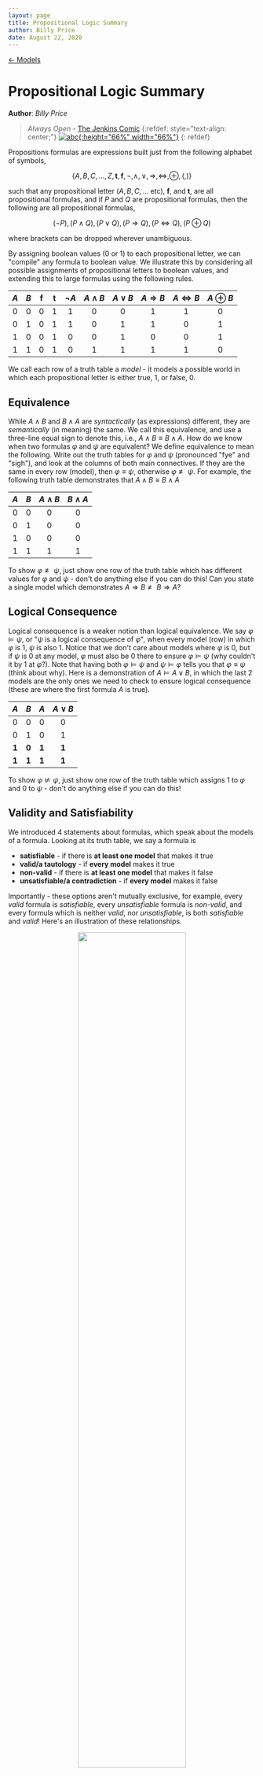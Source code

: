 ```yaml
---
layout: page
title: Propositional Logic Summary
author: Billy Price
date: August 22, 2020
---
```

[← Models](/models)

# Propositional Logic Summary
**Author**: *Billy Price*

> *Always Open* - [The Jenkins Comic](https://thejenkinscomic.wordpress.com/2020/08/22/always-open/)
>{:refdef: style="text-align: center;"}
>[![abc](https://thejenkinscomic.files.wordpress.com/2020/08/screenshot-1377.png?w=1024){:height="66%" width="66%"}](https://thejenkinscomic.wordpress.com/2020/08/22/always-open/)
>{: refdef}

Propositions formulas are expressions built just from the following alphabet of symbols,

$$\{A,B,C,...,Z, \textbf{t},\textbf{f}, \neg, \wedge, \vee, \Rightarrow, \Leftrightarrow, \oplus, (, )\}$$

such that any propositional letter ($A,B,C,\dots$ etc), $\textbf{f}$, and $\textbf{t}$, are all propositional formulas, and if $P$ and $Q$ are propositional formulas, then the following are all propositional formulas,

$$ (\neg P), (P \wedge Q), (P \vee Q), (P \Rightarrow Q), (P \Leftrightarrow Q), (P \oplus Q) $$

where brackets can be dropped wherever unambiguous.

By assigning boolean values ($0$ or $1$) to each propositional letter, we can "compile" any formula to boolean value. We illustrate this by considering all possible assignments of propositional letters to boolean values, and extending this to large formulas using the following rules.

| $A$ | $B$ | $\mathbf{f}$ | $\mathbf{t}$ | $\neg A$ | $A \wedge B$  | $A \vee B$ | $A \Rightarrow B$ | $A \Leftrightarrow B$ | $A \oplus B$ |
|:-:|:-:|:-:|:-:|:-:|:-:|:-:|:-:|:-:|:-:|
| 0 | 0 | 0 | 1 | 1 | 0 | 0 | 1 | 1 | 0 |
| 0 | 1 | 0 | 1 | 1 | 0 | 1 | 1 | 0 | 1 |
| 1 | 0 | 0 | 1 | 0 | 0 | 1 | 0 | 0 | 1 |
| 1 | 1 | 0 | 1 | 0 | 1 | 1 | 1 | 1 | 0 |

We call each row of a truth table a *model* - it models a possible world in which each propositional letter is either true, $1$, or false, $0$.

## Equivalence
While $A \wedge B$ and $B \wedge A$ are *syntactically* (as expressions) different, they are *semantically* (in meaning) the same. We call this equivalence, and use a three-line equal sign to denote this, i.e., $A \wedge B \equiv B \wedge A$. How do we know when two formulas $\varphi$ and $\psi$ are equivalent? We define equivalence to mean the following.
Write out the truth tables for $\varphi$ and $\psi$ (pronounced "fye" and "sigh"), and look at the columns of both main connectives. If they are the same in every row (model), then $\varphi \equiv \psi$, otherwise $\varphi \not\equiv \psi$. For example, the following truth table demonstrates that $A \wedge B \equiv B \wedge A$

| $A$ | $B$ | $A \wedge B$  | $B \wedge A$ |
|:-:|:-:|:-:|:-:|
| 0 | 0 | 0 | 0 |
| 0 | 1 | 0 | 0 |
| 1 | 0 | 0 | 0 |
| 1 | 1 | 1 | 1 |

To show $\varphi \not\equiv \psi$, just show one row of the truth table which has different values for $\varphi$ and $\psi$ - don't do anything else if you can do this! Can you state a single model which demonstrates $A \Rightarrow B \not\equiv B \Rightarrow A$?

## Logical Consequence
Logical consequence is a weaker notion than logical equivalence. We say $\varphi \vDash \psi$, or "$\psi$ is a logical consequence of $\varphi$", when every model (row) in which $\varphi$ is $1$, $\psi$ is also $1$. Notice that we don't care about models where $\varphi$ is $0$, but if $\psi$ is $0$ at any model, $\varphi$ must also be $0$ there to ensure $\varphi \vDash \psi$ (why couldn't it by $1$ at $\varphi$?). Note that having both $\varphi \vDash \psi$ and $\psi \vDash \varphi$ tells you that $\varphi \equiv \psi$ (think about why). Here is a demonstration of $A \vDash A \vee B$, in which the last 2 models are the only ones we need to check to ensure logical consequence (these are where the first formula $A$ is true).

| $A$ | $B$ | $A$  | $A \vee B$ |
|:-:|:-:|:-:|:-:|
| 0 | 0 | 0 | 0 |
| 0 | 1 | 0 | 1 |
| **1** | **0** | **1** | **1** |
| **1** | **1** | **1** | **1** |

To show $\varphi \nvDash \psi$, just show one row of the truth table which assigns $1$ to $\varphi$ and $0$ to $\psi$ - don't do anything else if you can do this!

## Validity and Satisfiability
We introduced 4 statements about formulas, which speak about the models of a formula. Looking at its truth table, we say a formula is
* **satisfiable** - if there is **at least one model** that makes it true
* **valid/a tautology** - if **every model** makes it true
* **non-valid** - if there is **at least one model** that makes it false
* **unsatisfiable/a contradiction** - if **every model** makes it false

Importantly - these options aren't mutually exclusive, for example, every *valid* formula is *satisfiable*, every *unsatisfiable* formula is *non-valid*, and every formula which is neither *valid*, nor *unsatisfiable*, is both *satisfiable* and *valid*! Here's an illustration of these relationships.

<center>
<img src="model-venn-diagram.jpeg" width="66%"/>
</center>

Despite the region sizes, the vast majority of formulas are in the purple section - both *satisfiable* and *non-valid*.

## Negated claims

Observe the way these claims change when we assert they are *not* true about a formula

| $\varphi$ is not *satisfiable* | ...means the thing same as... | $\varphi$ is *unsatisfiable* |
| $\varphi$ is not *valid* | ...means the thing same as... | $\varphi$ is *non-valid* |
| $\varphi$ is not *non-valid* | ...means the thing same as... | $\varphi$ is *valid* |
| $\varphi$ is not *unsatisfiable* | ...means the thing same as... | $\varphi$ is *satisfiable* |

In contrast, a common mistake is to confuse the statement "$\neg \varphi$ is \_\_\_\_" with "$\varphi$ is not \_\_\_\_", where the blanks are replaced with one of the 4 claims about formulas. Without knowing the formula $\varphi$, these statements are not the same. For example $\neg \varphi$ is *satisfiable* does **not** tell you $\varphi$ is *unsatisfiable* (although it is true if $\varphi$ is also *valid* - not just *satisfiable*). It just tells you $\varphi$ is non-valid, since all we know is there is one model making $\neg \varphi$ true. Try to fill out the rest of this table, specifically picturing the truth tables involved, and exactly what evidence each claim gives you (it will look different to the first table).

| $\neg \varphi$ is *satisfiable* | ...means the thing same as... | $\varphi$ is *non-valid* |
| $\neg \varphi$ is *valid* | ...means the thing same as... | $\varphi$ is \_\_\_\_\_\_\_\_\_\_\_\_ |
| $\neg \varphi$ is *non-valid* | ...means the thing same as... | $\varphi$ is \_\_\_\_\_\_\_\_\_\_\_\_ |
| $\neg \varphi$ is *unsatisfiable* | ...means the thing same as... | $\varphi$ is \_\_\_\_\_\_\_\_\_\_\_\_ |

## Examples

* $A \Rightarrow A$ - satisfiable $\checkmark$, valid $\checkmark$, non-valid $\times$, unsatisfiable $\times$
* $A \vee B$ - satisfiable $\checkmark$, valid $\times$, non-valid $\checkmark$, unsatisfiable $\times$
* $A \wedge \neg A$ - satisfiable $\times$, valid $\times$, non-valid $\checkmark$, unsatisfiable $\checkmark$

| $A$ | $B$ | $A \Rightarrow A$  | $A \vee B$ | $A \wedge \neg A$ |
|:-:|:-:|:-:|:-:|:-:|
| 0 | 0 | 1 | 0 | 0 |
| 0 | 1 | 1 | 1 | 0 |
| 1 | 0 | 1 | 1 | 0 |
| 1 | 1 | 1 | 1 | 0 |

In particular, the second row, $A \mapsto 0$ and $B \mapsto 1$, is sufficent evidence to show $A \Rightarrow A$ is satisfiable and that $A \vee B$ is satisfiable. Similarly, the first row, $A \mapsto 0$ and $B \mapsto 0$ is sufficent evidence to show $A \vee B$ is non-valid, and that $A \wedge \neg A$ is non-valid. Of course any one row is sufficient evidence that $A \Rightarrow A$ is satisfiable and that $A \wedge \neg A$ is non-valid. When proving satisfiability or non-validity, you do not need to present the whole truth table, and it is always best to *explicitly* identify the model which makes the formula true/false. A bad proof will claim there is a model that makes a formula true/false, without stating a particular model.

On the other hand, validity/tautology and unsatisfiability/contradiction claims require the whole truth table$\dots$ or resolution!

## Resolution

### CNF and RCNF
First we convert to CNF (conjunctive normal form), i.e., a formula of the form , where each blank is a literal (a propositional letter or its negation).
  1. Eliminate all occurrences of $\oplus$, using $A \oplus B \equiv (A \vee B) \wedge (\neg A \vee \neg B)$.
  2. Eliminate all occurrences of $\Leftrightarrow$, using $A \Leftrightarrow B \equiv (A \Rightarrow B) \wedge (B \Rightarrow A)$.
  3. Eliminate all occurrences of $\Rightarrow$ using $A \Rightarrow B \equiv \neg A \vee B$.
  4. Use De Morgan’s Laws to push $\neg$ inward over $\wedge$ and $\vee$, that is, $\neg (A \wedge B) \equiv \neg A \vee \neg B$ and $\neg (A \vee B) \equiv \neg A \wedge \neg B$ 
  5. Eliminate double negations using $\neg\neg A \equiv A$.
  6. Use the distributive laws to get the required form; you should need only $A \vee (B \wedge C) \equiv (A \vee B) \wedge (A \vee C)$. You will likely need to apply this repeatedly, and any of $A,B,C$ could be a larger complex formula.

To convert to RCNF (reduced CNF), delete any repetitions of literals, for example $(A \vee B \vee A) \equiv (A \vee B)$, and drop any clause which contains a formula and its negation, like $(A \vee B \vee \neg A)$ (these are always true, so can be ignored).

Finally we can convert RCNF to Clausal Form - a set of clauses, where each clause is a set of literals.

<center>
$(P \vee \neg Q \vee S) \wedge (P \vee \neg R \vee S) \wedge (\neg S \vee \neg P) \wedge (\neg S \vee Q \vee R)$
$ \{\{P, \neg Q, S\}, \{P, \neg R, S\}, \{\neg S, \neg P\}, \{\neg S, Q, R\}\}$
</center>

### Resolving Clauses
If we can find a propositional letter $A$ and two clauses, $X, Y$ with $P \in X$ and $\neg P \in Y$ (like $\{P,A,B\}$ and $\{\neg P, C, D, E\}$) we can conclude the clause $(X \cup Y) \setminus \{P,\neg P\}$, that is, all the literals in either X or Y that aren't $P$ or $\neg P$, as a **logical consequence**. For example, the clauses $\{P,A,B\}$ and $\{\neg P, C, D, E\}$ *resolve* to $\{A,B,C,D,E\}$. Paying attention to the precise definition of logical consequence, pick two small clauses that can be resolved, and convince yourself that the resolvent is a logical consequence of those two clauses together. Importantly, the resolvent is *not* equivalent to the previous two, it's just a logical consequence.

![resolvent](resolvent.jpeg)

In the above image, we make use of the principle written in red, which says that if we can ever derive a contradiction (an unsatisfiable clause), we can conclude the unsatisfiability of the original clauses. We consider the empty clause, written $\emptyset$, unsatisfiable, because the only way to derive it is to *resolve* a pair of clauses of the form $\{P\}$ and $\{\neg P\}$, which together represent $P \wedge \neg P$ (clearly unsatisfiable).

### A common misconception

What do the clauses $\{A,B\}$ and $\{\neg A, \neg B\}$ resolve to? Is it $\emptyset$? No! That would mean that $(A \vee B) \wedge (\neg A \vee \neg B)$ is unsatisfiable, but it isn't! Consider the model where $A$ is true and $B$ is false - this makes the formula true.

These clauses actually resolve to either $\{B,\neg B\}$ or to $\{A,\neg A\}$, since we can only resolve on one letter at a time. Both true of these formulas are always in any model - so are equivalent to $\textbf{t}$ (true). But having "true" as a logical consequence tells you nothing! All formulas have "true" as a logical consequence. Given only these clauses, we are at a dead end - there is no contradiction among them.

## Usage of Resolution

**ONLY USE RESOLUTION ON A FORMULA TO SHOW IT IS UNSATISFIABLE**.

Resolution doesn't tell you "whether or not" your formula is unsatisfiable - in its basic form, it can only confirm that a formula is unsatisfiable. It is true that a set of clauses representing a satisfiable (i.e. not unsatisfiable) formula cannot derive the empty set via resolution, but to show satisfiability of the formula in this way, you'd need to demonstrate that your algorithm for choosing clauses to resolve will *always* derive the empty set if its possible, and that your algorithm fails to do so for the formula in question. There are better ways!

I want to show my formula is...
* **unsatisfiable/a contradiction** - convert to RCNF and resolve to $\emptyset$
* **valid/a tautology** - negate the formula, then convert to RCNF and resolve to $\emptyset$
* **satisfiable** - find a model which makes the formula true
* **non-valid** - find a model which makes the formula false

The first two of these demonstrate a fact about *every* model in a formula's truth table via resolution, and the second two skip resolution and just demonstrate that *at least one* model makes the formula true/false - much easier! Note that the first two are sometimes quicker demonstrated by writing down the truth table - resolution comes in handy when the truth table grows too large.

### Showing logical consequence and equivalence
Given formulas $\varphi$ and $\psi$, to show...
* $\varphi \vDash \psi$ - construct $\varphi \wedge \neg \psi$, convert it to RCNF, then resolve to $\emptyset$. Note, this is just showing that $\varphi \Rightarrow \psi$ is valid, since $\neg(\varphi \Rightarrow \psi) \equiv \varphi \wedge \neg \psi$.
* $\varphi \equiv \psi$ - construct $\varphi \oplus \psi$, convert to RCNF, then resolve to $\emptyset$.

More generally, we can demonstrate that a conclusion $\psi$ follows from the assumption of premises $\varphi_1, \varphi_2, \dots \varphi_n$, we consider the formula $\varphi_1 \wedge \varphi_2 \wedge \dots \varphi_n \wedge \neg \psi$, convert it to RCNF, and resolve to $\emptyset$. Again, this is just demonstrating that $(\varphi_1 \wedge \varphi_2 \wedge \dots \wedge \varphi_n) \Rightarrow \psi$ is valid (a tautology). Note that each premise, $\varphi_i$, can be separately converted to clausal form and combined with the rest, since they are all part of a larger conjunction (remember to negate the conclusion, $\psi$, before converting to RCNF).